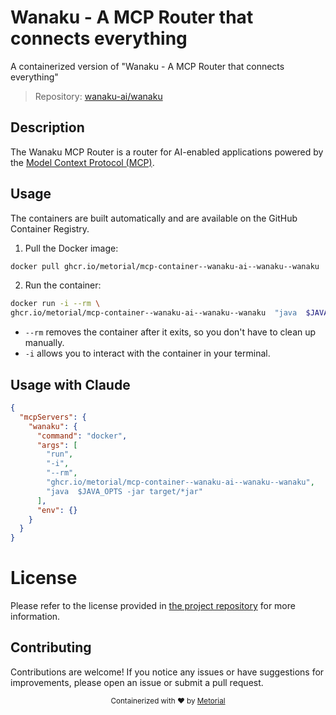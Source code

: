 
# Wanaku - A MCP Router that connects everything

A containerized version of "Wanaku - A MCP Router that connects everything"

> Repository: [wanaku-ai/wanaku](https://github.com/wanaku-ai/wanaku)

## Description

The Wanaku MCP Router is a router for AI-enabled applications powered by the [Model Context Protocol (MCP)](https://modelcontextprotocol.io/).


## Usage

The containers are built automatically and are available on the GitHub Container Registry.

1. Pull the Docker image:

```bash
docker pull ghcr.io/metorial/mcp-container--wanaku-ai--wanaku--wanaku
```

2. Run the container:

```bash
docker run -i --rm \ 
ghcr.io/metorial/mcp-container--wanaku-ai--wanaku--wanaku  "java  $JAVA_OPTS -jar target/*jar"
```

- `--rm` removes the container after it exits, so you don't have to clean up manually.
- `-i` allows you to interact with the container in your terminal.




## Usage with Claude

```json
{
  "mcpServers": {
    "wanaku": {
      "command": "docker",
      "args": [
        "run",
        "-i",
        "--rm",
        "ghcr.io/metorial/mcp-container--wanaku-ai--wanaku--wanaku",
        "java  $JAVA_OPTS -jar target/*jar"
      ],
      "env": {}
    }
  }
}
```

# License

Please refer to the license provided in [the project repository](https://github.com/wanaku-ai/wanaku) for more information.

## Contributing

Contributions are welcome! If you notice any issues or have suggestions for improvements, please open an issue or submit a pull request.

<div align="center">
  <sub>Containerized with ❤️ by <a href="https://metorial.com">Metorial</a></sub>
</div>
  